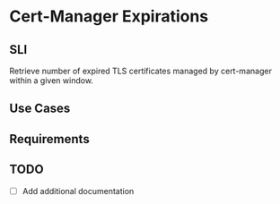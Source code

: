 # Cert-Manager Expirations

## SLI 
Retrieve number of expired TLS certificates managed by cert-manager within a given window.

## Use Cases

## Requirements

## TODO
- [ ] Add additional documentation